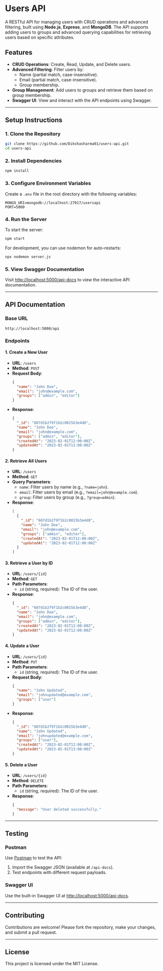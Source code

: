 # Users API

A RESTful API for managing users with CRUD operations and advanced filtering, built using **Node.js**, **Express**, and **MongoDB**. The API supports adding users to groups and advanced querying capabilities for retrieving users based on specific attributes.

## Features

- **CRUD Operations**: Create, Read, Update, and Delete users.
- **Advanced Filtering**: Filter users by:
  - Name (partial match, case-insensitive).
  - Email (partial match, case-insensitive).
  - Group membership.
- **Group Management**: Add users to groups and retrieve them based on group membership.
- **Swagger UI**: View and interact with the API endpoints using Swagger.

---

## Setup Instructions

### 1. Clone the Repository

```bash
git clone https://github.com/Dikshasharma01/users-api.git
cd users-api
```

### 2. Install Dependencies

```bash
npm install
```

### 3. Configure Environment Variables

Create a `.env` file in the root directory with the following variables:

```
MONGO_URI=mongodb://localhost:27017/usersapi
PORT=5000
```

### 4. Run the Server

To start the server:

```bash
npm start
```

For development, you can use nodemon for auto-restarts:

```bash
npx nodemon server.js
```

### 5. View Swagger Documentation

Visit [http://localhost:5000/api-docs](http://localhost:5000/api-docs) to view the interactive API documentation.

---

## API Documentation

### Base URL

```
http://localhost:5000/api
```

### Endpoints

#### 1. Create a New User

- **URL**: `/users`
- **Method**: `POST`
- **Request Body**:
  ```json
  {
    "name": "John Doe",
    "email": "john@example.com",
    "groups": ["admin", "editor"]
  }
  ```
- **Response**:
  ```json
  {
    "_id": "607d1b2f9f1b2c0015b3e4d8",
    "name": "John Doe",
    "email": "john@example.com",
    "groups": ["admin", "editor"],
    "createdAt": "2023-02-01T12:00:00Z",
    "updatedAt": "2023-02-01T12:00:00Z"
  }
  ```

#### 2. Retrieve All Users

- **URL**: `/users`
- **Method**: `GET`
- **Query Parameters**:
  - `name`: Filter users by name (e.g., `?name=john`).
  - `email`: Filter users by email (e.g., `?email=john@example.com`).
  - `group`: Filter users by group (e.g., `?group=admin`).
- **Response**:
  ```json
  [
    {
      "_id": "607d1b2f9f1b2c0015b3e4d8",
      "name": "John Doe",
      "email": "john@example.com",
      "groups": ["admin", "editor"],
      "createdAt": "2023-02-01T12:00:00Z",
      "updatedAt": "2023-02-01T12:00:00Z"
    }
  ]
  ```

#### 3. Retrieve a User by ID

- **URL**: `/users/{id}`
- **Method**: `GET`
- **Path Parameters**:
  - `id` (string, required): The ID of the user.
- **Response**:
  ```json
  {
    "_id": "607d1b2f9f1b2c0015b3e4d8",
    "name": "John Doe",
    "email": "john@example.com",
    "groups": ["admin", "editor"],
    "createdAt": "2023-02-01T12:00:00Z",
    "updatedAt": "2023-02-01T12:00:00Z"
  }
  ```

#### 4. Update a User

- **URL**: `/users/{id}`
- **Method**: `PUT`
- **Path Parameters**:
  - `id` (string, required): The ID of the user.
- **Request Body**:
  ```json
  {
    "name": "John Updated",
    "email": "johnupdated@example.com",
    "groups": ["user"]
  }
  ```
- **Response**:
  ```json
  {
    "_id": "607d1b2f9f1b2c0015b3e4d8",
    "name": "John Updated",
    "email": "johnupdated@example.com",
    "groups": ["user"],
    "createdAt": "2023-02-01T12:00:00Z",
    "updatedAt": "2023-02-01T13:00:00Z"
  }
  ```

#### 5. Delete a User

- **URL**: `/users/{id}`
- **Method**: `DELETE`
- **Path Parameters**:
  - `id` (string, required): The ID of the user.
- **Response**:
  ```json
  {
    "message": "User deleted successfully."
  }
  ```

---

## Testing

### Postman

Use [Postman](https://www.postman.com/) to test the API:

1. Import the Swagger JSON (available at `/api-docs`).
2. Test endpoints with different request payloads.

### Swagger UI

Use the built-in Swagger UI at [http://localhost:5000/api-docs](http://localhost:5000/api-docs).

---

## Contributing

Contributions are welcome! Please fork the repository, make your changes, and submit a pull request.

---

## License

This project is licensed under the MIT License.
